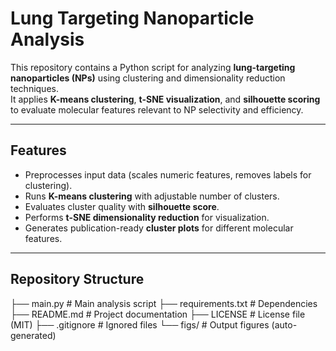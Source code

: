 # Lung Targeting Nanoparticle Analysis

This repository contains a Python script for analyzing **lung-targeting nanoparticles (NPs)** using clustering and dimensionality reduction techniques.  
It applies **K-means clustering**, **t-SNE visualization**, and **silhouette scoring** to evaluate molecular features relevant to NP selectivity and efficiency.

---

## Features
- Preprocesses input data (scales numeric features, removes labels for clustering).
- Runs **K-means clustering** with adjustable number of clusters.
- Evaluates cluster quality with **silhouette score**.
- Performs **t-SNE dimensionality reduction** for visualization.
- Generates publication-ready **cluster plots** for different molecular features.

---

## Repository Structure
├── main.py # Main analysis script
├── requirements.txt # Dependencies
├── README.md # Project documentation
├── LICENSE # License file (MIT)
├── .gitignore # Ignored files
└── figs/ # Output figures (auto-generated)
